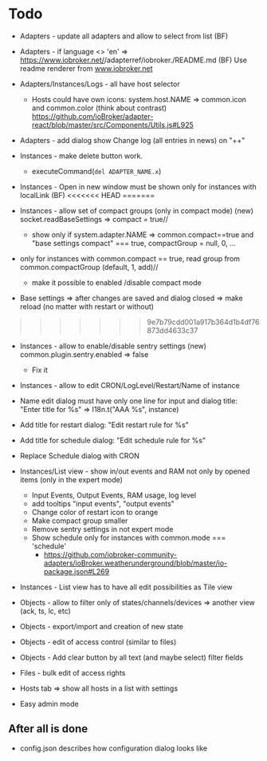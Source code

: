 # Todo
- Adapters - update all adapters and allow to select from list (BF)
- Adapters - if language <> 'en' => https://www.iobroker.net/<ru>/adapterref/iobroker.<ADAPTERNAME>/README.md (BF) Use readme renderer from www.iobroker.net
- Adapters/Instances/Logs - all have host selector
  - Hosts could have own icons: system.host.NAME => common.icon and common.color (think about contrast)
    https://github.com/ioBroker/adapter-react/blob/master/src/Components/Utils.js#L925
- Adapters - add dialog show Change log (all entries in news) on "++"
  
- Instances - make delete button work.
  - executeCommand(`del ADAPTER_NAME.x`)
- Instances - Open in new window must be shown only for instances with localLink (BF)
<<<<<<< HEAD
=======
- Instances - allow set of compact groups (only in compact mode) (new) socket.readBaseSettings => compact = true//
    - show only if system.adapter.NAME => common.compact==true and "base settings compact" === true, compactGroup = null, 0, ...

 - only for instances with common.compact == true, read group from common.compactGroup (default, 1, add)//
    - make it possible to enabled /disable compact mode
- Base settings => after changes are saved and dialog closed => make reload (no matter with restart or without)
>>>>>>> 9e7b79cdd001a917b364d1b4df76873dd4633c37
- Instances - allow to enable/disable sentry settings (new) common.plugin.sentry.enabled => false
  - Fix it
- Instances - allow to edit CRON/LogLevel/Restart/Name of instance
 - Name edit dialog must have only one line for input and dialog title: "Enter title for %s" => I18n.t("AAA %s", instance)
 - Add title for restart dialog: "Edit restart rule for %s"
 - Add title for schedule dialog: "Edit schedule rule for %s"
 - Replace Schedule dialog with CRON

- Instances/List view - show in/out events and RAM not only by opened items (only in the expert mode)
  - Input Events, Output Events, RAM usage, log level
  - add tooltips "input events", "output events"
  - Change color of restart icon to orange
  - Make compact group smaller 
  - Remove sentry settings in not expert mode
  - Show schedule only for instances with common.mode === 'schedule'
     - https://github.com/iobroker-community-adapters/ioBroker.weatherunderground/blob/master/io-package.json#L269
- Instances - List view has to have all edit possibilities as Tile view
- Objects - allow to filter only of states/channels/devices => another view (ack, ts, lc, etc)
- Objects - export/import and creation of new state
- Objects - edit of access control (similar to files)
- Objects - Add clear button by all text (and maybe select) filter fields
- Files - bulk edit of access rights
- Hosts tab => show all hosts in a list with settings
- Easy admin mode

## After all is done
- config.json describes how configuration dialog looks like
